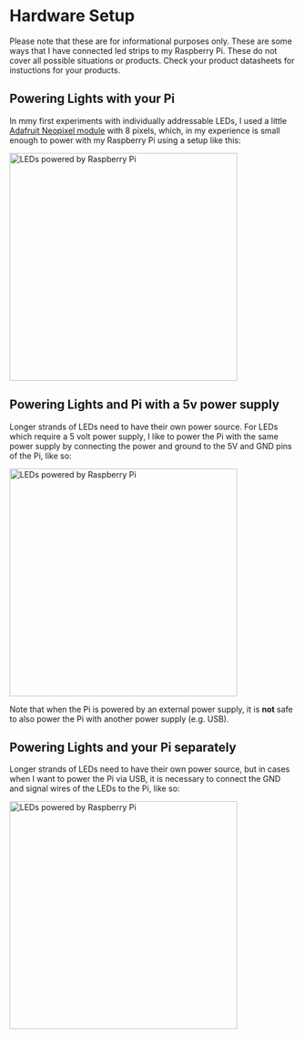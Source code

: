 # Hardware Setup

Please note that these are for informational purposes only.  These are some ways
that I have connected led strips to my Raspberry Pi.  These do not cover all
possible situations or products. Check your product datasheets for instuctions
for your products.

## Powering Lights with your Pi

In mmy first experiments with individually addressable LEDs, I used a little
[Adafruit Neopixel
module](https://www.amazon.com/Adafruit-NeoPixel-Arduino-Integrated-Drivers/dp/B00IEDH26K/ref=sr_1_7?keywords=adafruit+neopixel&qid=1645933197&sprefix=adafruit+neop%2Caps%2C167&sr=8-7)
with 8 pixels, which, in my experience is small enough to power with my
Raspberry Pi using a setup like this:

<img 
    src="/assets/images/pi-powered-pixels.png" 
    alt="LEDs powered by Raspberry Pi" 
    style="width:400px;"/>

## Powering Lights and Pi with a 5v power supply

Longer strands of LEDs need to have their own power source. For LEDs which
require a 5 volt power supply, I like to power the Pi with the same power supply
by connecting the power and ground to the 5V and GND pins of the Pi, like so:

<img 
    src="/assets/images/pi-pixel-shared-power.png" 
    alt="LEDs powered by Raspberry Pi" 
    style="width:400px;"/>

Note that when the Pi is powered by an external power supply, it is **not** safe
to also power the Pi with another power supply (e.g. USB).


## Powering Lights and your Pi separately

Longer strands of LEDs need to have their own power source, but in cases when I
want to power the Pi via USB, it is necessary to connect the GND and signal
wires of the LEDs to the Pi, like so:

<img 
    src="/assets/images/pi-pixel-separate-power.png" 
    alt="LEDs powered by Raspberry Pi" 
    style="width:400px;"/>
